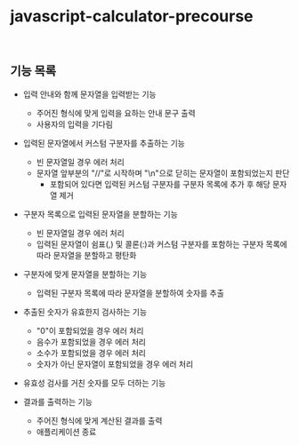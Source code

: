 # javascript-calculator-precourse

<br />

## 기능 목록

- 입력 안내와 함께 문자열을 입력받는 기능
  - 주어진 형식에 맞게 입력을 요하는 안내 문구 출력
  - 사용자의 입력을 기다림

- 입력된 문자열에서 커스텀 구분자를 추출하는 기능
  - 빈 문자열일 경우 에러 처리
  - 문자열 앞부분의 "//"로 시작하며 "\n"으로 닫히는 문자열이 포함되었는지 판단
    - 포함되어 있다면 입력된 커스텀 구분자를 구분자 목록에 추가 후 해당 문자열 제거

- 구분자 목록으로 입력된 문자열을 분할하는 기능
  - 빈 문자열일 경우 에러 처리
  - 입력된 문자열이 쉼표(,) 및 콜론(:)과 커스텀 구분자를 포함하는 구분자 목록에 따라 문자열을 분할하고 평탄화

- 구분자에 맞게 문자열을 분할하는 기능
  - 입력된 구분자 목록에 따라 문자열을 분할하여 숫자를 추출

- 추출된 숫자가 유효한지 검사하는 기능
  - "0"이 포함되었을 경우 에러 처리
  - 음수가 포함되었을 경우 에러 처리
  - 소수가 포함되었을 경우 에러 처리
  - 숫자가 아닌 문자열이 포함되었을 경우 에러 처리

- 유효성 검사를 거친 숫자를 모두 더하는 기능

- 결과를 출력하는 기능
  - 주어진 형식에 맞게 계산된 결과를 출력
  - 애플리케이션 종료

